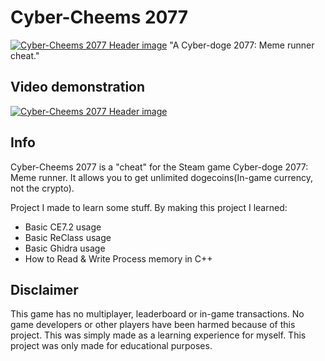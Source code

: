 # Cyber-Cheems 2077
 [![Cyber-Cheems 2077 Header image](https://i.imgur.com/u5JCxcK.png)](https://github.com/ricozyx/Cyber-Cheems-2077 "Cyber-Cheems 2077")
"A Cyber-doge 2077: Meme runner cheat."

## Video demonstration
 [![Cyber-Cheems 2077 Header image](https://i.imgur.com/FhnBwO6.png)](https://www.youtube.com/watch?v=mUq0KEPeJKA "Click to watch this video")
## Info
Cyber-Cheems 2077 is a "cheat" for the Steam game Cyber-doge 2077: Meme runner. It allows you to get unlimited dogecoins(In-game currency, not the crypto).

Project I made to learn some stuff. By making this project I learned:
- Basic CE7.2 usage
- Basic ReClass usage
- Basic Ghidra usage
- How to Read & Write Process memory in C++

## Disclaimer
This game has no multiplayer, leaderboard or in-game transactions. No game developers or other players have been harmed because of this project. This was simply made as a learning experience for myself. This project was only made for educational purposes.